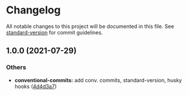 # Changelog

All notable changes to this project will be documented in this file. See [standard-version](https://github.com/conventional-changelog/standard-version) for commit guidelines.

## 1.0.0 (2021-07-29)


### Others

* **conventional-commits:** add conv. commits, standard-version, husky hooks ([4d4d3a7](https://github.com/Elton47/conventional-commits-and-semver/commit/4d4d3a7d4ecce03efac01f53db42b5406832fe3d))
